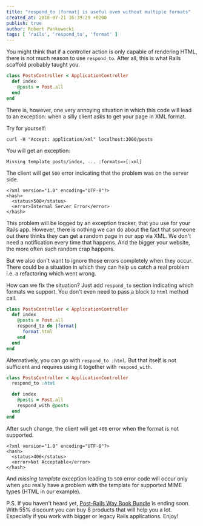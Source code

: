 ```yaml
---
title: "respond_to |format| is useful even without multiple formats"
created_at: 2016-07-21 16:39:29 +0200
publish: true
author: Robert Pankowecki
tags: [ 'rails', 'respond_to', 'format' ]
---
```


You might think that if a controller action is only
capable of rendering HTML, there is not much reason
to use `respond_to`. After all, this is what
Rails scaffold probably taught you.

<!-- more -->

```ruby
class PostsController < ApplicationController
  def index
    @posts = Post.all
  end
end
```

There is, however, one very annoying situation in which
this code will lead to an exception: when a silly client
asks to get your page in XML format.

Try for yourself:

```
curl -H "Accept: application/xml" localhost:3000/posts
```

You will get an exception:

```
Missing template posts/index, ... :formats=>[:xml]
```

The client will get `500` error indicating that the
problem was on the server side.

```
<?xml version="1.0" encoding="UTF-8"?>
<hash>
  <status>500</status>
  <error>Internal Server Error</error>
</hash>
```

This problem will be logged by an
exception tracker, that you use for your Rails app.
However, there is nothing we can do about the
fact that someone out there thinks they can get
a random page in our app via XML. We don't need
a notification every time that happens. And the
bigger your website, the more often such random
crap happens.

But we also don't want to ignore those errors completely
when they occur. There could be a situation in
which they can help us catch a real problem i.e.
a refactoring which went wrong.

How can we fix the situation? Just add `respond_to`
section indicating which formats we support.
You don't even need to pass a block to `html`
method call.

```ruby
class PostsController < ApplicationController
  def index
    @posts = Post.all
    respond_to do |format|
      format.html
    end
  end
end
```

Alternatively, you can go with `respond_to :html`.
But that itself is not sufficient and requires
using it together with `respond_with`.

```ruby
class PostsController < ApplicationController
  respond_to :html

  def index
    @posts = Post.all
    respond_with @posts
  end
end
```

After such change, the client will get `406` error
when the format is not supported.

```
<?xml version="1.0" encoding="UTF-8"?>
<hash>
  <status>406</status>
  <error>Not Acceptable</error>
</hash>
```

And _missing template_ exception leading to `500` error code
will occur only when you really have a problem with the template
for supported MIME types (HTML in our example).

P.S. If you haven't heard yet, [Post-Rails Way Book Bundle](http://www.railsbookbundle.com/)
is ending soon. With 55% discount you can buy 8 products that will help you a lot. Especially
if you work with bigger or legacy Rails applications. Enjoy!
